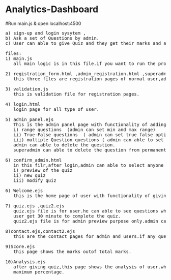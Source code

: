 # Analytics-Dashboard
#Run main.js & open localhost:4500
<pre>
a) sign-up and login sysytem ,
b) Ask a set of Questions by admin.
c) User can able to give Quiz and they get their marks and able to see their analysis and download it.

files:
1) main.js 
   all main logic is in this file.if you want to run the program or to start the server, nodemon main.js.
   
2) registration_form.html ,admin_registration.html ,superadmin_registration.html
   this three files are registration pages of normal user,admin,superadmin respectively with validation.
   
3) validation.js
   this is validation file for registration pages.
   
4) login.html
   login page for all type of user.
   
5) admin_panel.ejs
   This is the admin panel page with functionality of adding three types of questions:
   i) range questions  (admin can set min and max range)
   ii) True-False questions  ( admin can set true false options with their marks )
   iii) multiple Question questions ( admin can able to set their options as many as he wants )
   admin can able to delete the question.
   superadmin can able to delete the question from permanent database.
   
6) confirm_admin.html
   in this filr,after login,admin can able to select anyone of the options:
   i) preview of the quiz
   ii) new quiz
   iii) modify quiz
   
6) Welcome.ejs
   this is the home page of user with functionality of giving quiz,showing marks,showing analysis.
   
7) quiz.ejs ,quiz2.ejs
   quiz.ejs file is for user.he can able to see questions which is set by the admin with the buttons submit and back to home.
   user get 30 minute to complete the quiz.
   quiz2.ejs file is for admin preview purpose only.admin can able to see question set by him/her.
   
8)contact.ejs,contact2.ejs
   this are the contact pages for admin and users.if any query arises,he/she can able to do mail directly from this page.
   
9)Score.ejs
   this page shows the marks outof total marks.
   
10)Analysis.ejs
   after giving quiz,this page shows the analysis of user.which contain their name,email id,time,date,score with comparision of thier marks with average marks,
   maximum percentage.
   
</pre>
